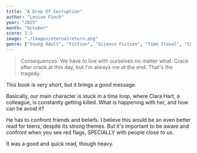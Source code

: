 ```yaml
---
title: "A Drop Of Corruption"
author: "Louise Finch"
year: "2025"
month: "October"
score: 3.5
image: "./images/eternalreturn.png"
genre: ["Young Adult", "Fiction", "Science Fiction", "Time Travel", "Contemporary", "Mental Health"]
---
```


> Consequences. We have to live with ourselves no matter what. Crack after crack at this day, but I'm always me at the end. That's the tragedy.

This book is very short, but it brings a good message.

Basically, our main character is stuck in a time loop, where Clara Hart, a colleague, is constantly getting killed. What is happening with her, and how can he avoid it?

He has to confront friends and beliefs. I believe this would be an even better read for teens, despite its strong themes. But it's important to be aware and confront when you see red flags, SPECIALLY with people close to us.

It was a good and quick read, though heavy.